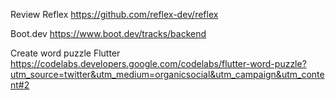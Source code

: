 Review Reflex
https://github.com/reflex-dev/reflex

Boot.dev
https://www.boot.dev/tracks/backend

Create word puzzle Flutter
https://codelabs.developers.google.com/codelabs/flutter-word-puzzle?utm_source=twitter&utm_medium=organicsocial&utm_campaign&utm_content#2
